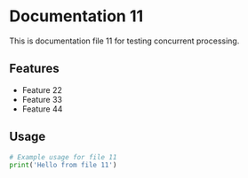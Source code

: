 # Documentation 11

This is documentation file 11 for testing concurrent processing.

## Features
- Feature 22
- Feature 33
- Feature 44

## Usage
```python
# Example usage for file 11
print('Hello from file 11')
```